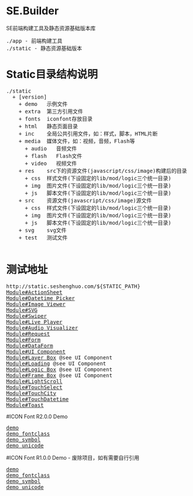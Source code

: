 # SE.Builder
SE前端构建工具及静态资源基础版本库

<pre>
./app - 前端构建工具
./static - 静态资源基础版本
</pre>

# Static目录结构说明
<pre>
./static
  + [version]
    + demo   示例文件
    + extra  第三方引用文件
    + fonts  iconfont存放目录
    + html   静态页面目录
    + inc    全局公共引用文件，如：样式，脚本，HTML片断
    + media  媒体文件，如：视频，音频，Flash等
      + audio   音频文件
      + flash   Flash文件
      + video   视频文件
    + res    src下的资源文件(javascript/css/image)构建后的目录
      + css  样式文件(下设固定的lib/mod/logic三个统一目录)
      + img  图片文件(下设固定的lib/mod/logic三个统一目录)
      + js   脚本文件(下设固定的lib/mod/logic三个统一目录)
    + src    资源文件(javascript/css/image)源文件
      + css  样式文件(下设固定的lib/mod/logic三个统一目录)
      + img  图片文件(下设固定的lib/mod/logic三个统一目录)
      + js   脚本文件(下设固定的lib/mod/logic三个统一目录)
    + svg    svg文件
    + test   测试文件

</pre>

# 测试地址
<pre>
http://static.seshenghuo.com/${STATIC_PATH}
<a href="http://static.seshenghuo.com/static/basic/test/mod_actionsheet.shtml" target="_blank">Module#ActionSheet</a>
<a href="http://static.seshenghuo.com/static/basic/test/mod_datetimepicker.shtml" target="_blank">Module#Datetime Picker</a>
<a href="http://static.seshenghuo.com/static/basic/test/mod_imageviewer.shtml" target="_blank">Module#Image Viewer</a>
<a href="http://static.seshenghuo.com/static/basic/test/mod_svg.shtml" target="_blank">Module#SVG</a>
<a href="http://static.seshenghuo.com/static/basic/test/mod_swiper.shtml" target="_blank">Module#Swiper</a>
<a href="http://static.seshenghuo.com/static/basic/test/mod_liveplayer.shtml" target="_blank">Module#Live Player</a>
<a href="http://static.seshenghuo.com/static/basic/test/mod_audiovisualizer.shtml" target="_blank">Module#Audio Visualizer</a>
<a href="http://static.seshenghuo.com/static/basic/test/mod_request.shtml" target="_blank">Module#Request</a>
<a href="http://static.seshenghuo.com/static/basic/test/mod_form.shtml" target="_blank">Module#Form</a>
<a href="http://static.seshenghuo.com/static/basic/test/mod_dataform.shtml" target="_blank">Module#DataForm</a>
<a href="http://static.seshenghuo.com/static/basic/test/mod_uicomponent.shtml" target="_blank">Module#UI Component</a>
<a href="http://static.seshenghuo.com/static/basic/test/mod_layerbox.shtml" target="_blank">Module#Layer Box</a> @see UI Component
<a href="http://static.seshenghuo.com/static/basic/test/mod_loading.shtml" target="_blank">Module#Loading</a> @see UI Component
<a href="http://static.seshenghuo.com/static/basic/test/mod_logicbox.shtml" target="_blank">Module#Logic Box</a> @see UI Component
<a href="http://static.seshenghuo.com/static/basic/test/mod_framebox.shtml" target="_blank">Module#Frame Box</a> @see UI Component
<a href="http://static.seshenghuo.com/static/basic/test/mod_lightscroll.shtml" target="_blank">Module#LightScroll</a>
<a href="http://static.seshenghuo.com/static/basic/test/mod_touchselect.shtml" target="_blank">Module#TouchSelect</a>
<a href="http://static.seshenghuo.com/static/basic/test/mod_touchcity.shtml" target="_blank">Module#TouchCity</a>
<a href="http://static.seshenghuo.com/static/basic/test/mod_touchdatetime.shtml" target="_blank">Module#TouchDatetime</a>
<a href="http://static.seshenghuo.com/static/basic/test/mod_toast.shtml" target="_blank">Module#Toast</a>
</pre>

#ICON Font R2.0.0 Demo
<pre>
<a href="http://static.seshenghuo.com/static/basic/fonts/iconfont/base/r2.0.0/demo.html" target="_blank">demo</a>
<a href="http://static.seshenghuo.com/static/basic/fonts/iconfont/base/r2.0.0/demo_fontclass.html" target="_blank">demo_fontclass</a>
<a href="http://static.seshenghuo.com/static/basic/fonts/iconfont/base/r2.0.0/demo_symbol.html" target="_blank">demo_symbol</a>
<a href="http://static.seshenghuo.com/static/basic/fonts/iconfont/base/r2.0.0/demo_unicode.html" target="_blank">demo_unicode</a>
</pre>

#ICON Font R1.0.0 Demo - 废除项目，如有需要自行引用
<pre>
<a href="http://static.seshenghuo.com/static/basic/fonts/iconfont/base/r1.0.0/demo.html" target="_blank">demo</a>
<a href="http://static.seshenghuo.com/static/basic/fonts/iconfont/base/r1.0.0/demo_fontclass.html" target="_blank">demo_fontclass</a>
<a href="http://static.seshenghuo.com/static/basic/fonts/iconfont/base/r1.0.0/demo_symbol.html" target="_blank">demo_symbol</a>
<a href="http://static.seshenghuo.com/static/basic/fonts/iconfont/base/r1.0.0/demo_unicode.html" target="_blank">demo_unicode</a>
</pre>



